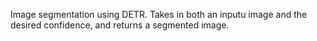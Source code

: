 Image segmentation using DETR. Takes in both an inputu image and the desired confidence, and returns a segmented image.
